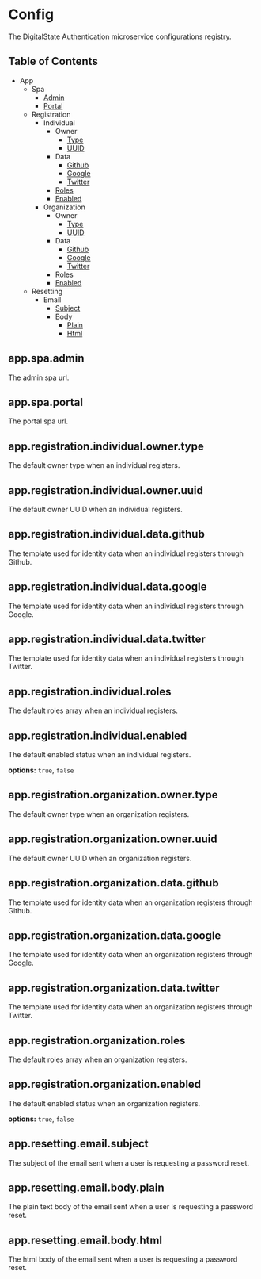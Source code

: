 # Config

The DigitalState Authentication microservice configurations registry.

## Table of Contents

- App
  - Spa
    - [Admin](#appspaadmin)
    - [Portal](#appspaportal)
  - Registration
    - Individual
      - Owner
        - [Type](#appregistrationindividualownertype)
        - [UUID](#appregistrationindividualowneruuid)
      - Data
        - [Github](#appregistrationindividualdatagithub)
        - [Google](#appregistrationindividualdatagoogle)
        - [Twitter](#appregistrationindividualdatatwitter)
      - [Roles](#appregistrationindividualroles)
      - [Enabled](#appregistrationindividualenabled)
    - Organization
      - Owner
        - [Type](#appregistrationorganizationownertype)
        - [UUID](#appregistrationorganizationowneruuid)
      - Data
        - [Github](#appregistrationorganizationdatagithub)
        - [Google](#appregistrationorganizationdatagoogle)
        - [Twitter](#appregistrationorganizationdatatwitter)
      - [Roles](#appregistrationorganizationroles)
      - [Enabled](#appregistrationorganizationenabled)
  - Resetting
    - Email
      - [Subject](#appresettingemailsubject)
      - Body
        - [Plain](#appresettingemailbodyplain)
        - [Html](#appresettingemailbodyhtml)

## app.spa.admin

The admin spa url.

## app.spa.portal

The portal spa url.

## app.registration.individual.owner.type

The default owner type when an individual registers.

## app.registration.individual.owner.uuid

The default owner UUID when an individual registers.

## app.registration.individual.data.github

The template used for identity data when an individual registers through Github.

## app.registration.individual.data.google

The template used for identity data when an individual registers through Google.

## app.registration.individual.data.twitter

The template used for identity data when an individual registers through Twitter.

## app.registration.individual.roles

The default roles array when an individual registers.

## app.registration.individual.enabled

The default enabled status when an individual registers.

__options:__ `true`, `false`

## app.registration.organization.owner.type

The default owner type when an organization registers.

## app.registration.organization.owner.uuid

The default owner UUID when an organization registers.

## app.registration.organization.data.github

The template used for identity data when an organization registers through Github.

## app.registration.organization.data.google

The template used for identity data when an organization registers through Google.

## app.registration.organization.data.twitter

The template used for identity data when an organization registers through Twitter.

## app.registration.organization.roles

The default roles array when an organization registers.

## app.registration.organization.enabled

The default enabled status when an organization registers.

__options:__ `true`, `false`

## app.resetting.email.subject

The subject of the email sent when a user is requesting a password reset.

## app.resetting.email.body.plain

The plain text body of the email sent when a user is requesting a password reset.

## app.resetting.email.body.html

The html body of the email sent when a user is requesting a password reset.
